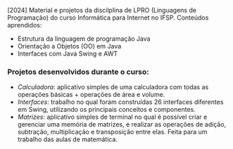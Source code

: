 [2024] Material e projetos da discilplina de LPRO (Linguagens de Programação) do curso Informática para Internet no IFSP. Conteúdos aprendidos:
- Estrutura da linguagem de programação Java
- Orientação a Objetos (OO) em Java
- Interfaces com Java Swing e AWT

### Projetos desenvolvidos durante o curso:
- *Calculadora*: aplicativo simples de uma calculadora com todas as operações básicas + operações de área e volume.
- *Interfaces*: trabalho no qual foram construídas 26 interfaces diferentes em Swing, utilizando os principais conceitos e componentes.
- *Matrizes*: aplicativo simples de terminal no qual é possível criar e gerenciar uma memória de matrizes, e realizar as operações de adição, subtração, multiplicação e transposição entre elas. Feita para um trabalho das aulas de matemática.
